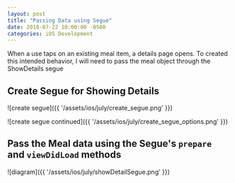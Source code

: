 ```yaml
---
layout: post
title: "Passing Data using Segue"
date: 2018-07-22 10:00:00 -0500
categories: iOS Development
---
```


When a use taps on an existing meal item, a details page opens.
To created this intended behavior, I will need to pass the meal object through the ShowDetails segue


## Create Segue for Showing Details
![create segue]({{ '/assets/ios/july/create_segue.png' }})


![create segue continued]({{ '/assets/ios/july/create_segue_options.png' }})

## Pass the Meal data using the Segue's `prepare` and `viewDidLoad` methods
![diagram]({{ '/assets/ios/july/showDetailSegue.png' }})

